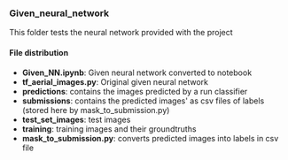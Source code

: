 ### Given_neural_network

This folder tests the neural network provided with the project

#### File distribution

* __Given_NN.ipynb__: Given neural network converted to notebook
* __tf_aerial_images.py__: Original given neural network
* __predictions__: contains the images predicted by a run classifier
* __submissions__: contains the predicted images' as csv files of labels (stored here by mask\_to\_submission.py)
* __test_set_images__: test images
* __training__: training images and their groundtruths
* __mask\_to\_submission.py__: converts predicted images into labels in csv file
